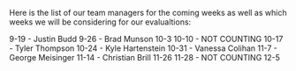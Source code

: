 Here is the list of our team managers for the coming weeks as well as which weeks we will be considering for our evalualtions:

9-19 - Justin Budd
9-26 - Brad Munson
10-3
10-10 - NOT COUNTING
10-17 - Tyler Thompson
10-24 - Kyle Hartenstein
10-31 - Vanessa Colihan
11-7 - George Meisinger
11-14 - Christian Brill
11-26
11-28 - NOT COUNTING
12-5
